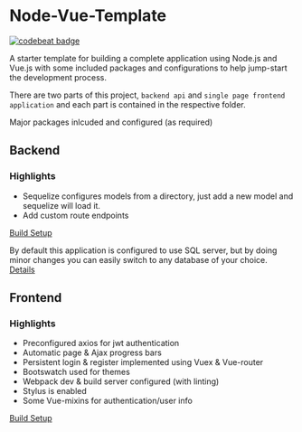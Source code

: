 # Node-Vue-Template

[![codebeat badge](https://codebeat.co/badges/ae01fa78-b892-403c-9020-875e7607cd7b)](https://codebeat.co/projects/github-com-mubaidr-node-vue-template-master)

A starter template for building a complete application using Node.js and Vue.js
with some included packages and configurations to help jump-start the development
process.

There are two parts of this project, `backend api` and `single page frontend application` and each part is contained in the respective folder.

Major packages inlcuded and configured (as required)

## Backend

### Highlights

- Sequelize configures models from a directory, just add a new model and
  sequelize will load it.
- Add custom route endpoints

[Build Setup](./backend/README.md)

By default this application is configured to use SQL server, but by
doing minor changes you can easily switch to any database of your choice.
[Details](http://docs.sequelizejs.com/manual/installation/getting-started.html)

## Frontend

### Highlights

- Preconfigured axios for jwt authentication
- Automatic page & Ajax progress bars
- Persistent login & register implemented using Vuex & Vue-router
- Bootswatch used for themes
- Webpack dev & build server configured (with linting)
- Stylus is enabled
- Some Vue-mixins for authentication/user info

[Build Setup](./frontend/README.md)
